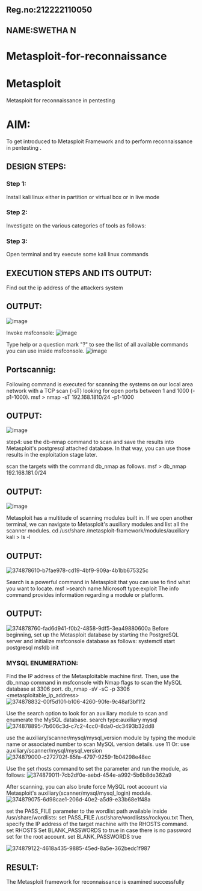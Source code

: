 ## Reg.no:212222110050
## NAME:SWETHA N
# Metasploit-for-reconnaissance
# Metasploit
Metasploit for reconnaissance in pentesting

# AIM:

To get introduced to Metasploit Framework and to  perform reconnaissance  in pentesting .

## DESIGN STEPS:

### Step 1:

Install kali linux either in partition or virtual box or in live mode

### Step 2:

Investigate on the various categories of tools as follows:

### Step 3:

Open terminal and try execute some kali linux commands

## EXECUTION STEPS AND ITS OUTPUT:

Find out the ip address of the attackers system

## OUTPUT:

![image](https://github.com/user-attachments/assets/46b77fae-d904-4c81-9f48-fa9852b49931)

Invoke msfconsole: 
![image](https://github.com/user-attachments/assets/ca0f43b5-a59e-4440-a598-6f0e4af1fa23)

Type help or a question mark "?" to see the list of all available commands you can use inside msfconsole.
![image](https://github.com/user-attachments/assets/e199dcfc-e9e0-41e7-8528-51d030e6a61c)


## Portscannig:

Following command is executed for scanning the systems on our local area network with a TCP scan (-sT) looking for open ports between 1 and 1000 (-p1-1000). msf > nmap -sT 192.168.1810/24 -p1-1000

## OUTPUT:
![image](https://github.com/user-attachments/assets/c78c4d2d-6166-41c9-ad16-1e080b3c663d)

step4: use the db-nmap command to scan and save the results into Metasploit's postgresql attached database. In that way, you can use those results in the exploitation stage later.

scan the targets with the command db_nmap as follows. msf > db_nmap 192.168.181.0/24

## OUTPUT:

![image](https://github.com/user-attachments/assets/7996fd0b-5819-496d-8d8f-d545354dcbbe)

Metasploit has a multitude of scanning modules built in. If we open another terminal, we can navigate to Metasploit's auxiliary modules and list all the scanner modules. cd /usr/share /metasploit-framework/modules/auxiliary kali > ls -l
## OUTPUT:
![374878610-b7fae978-cd19-4bf9-909a-4b1bb675325c](https://github.com/user-attachments/assets/53fe0441-5891-44fc-848e-6e46240c5be7)

Search is a powerful command in Metasploit that you can use to find what you want to locate. msf >search name:Microsoft type:exploit
The info command provides information regarding a module or platform.

## OUTPUT:
![374878760-fad6d941-f0b2-4858-9df5-3ea49880600a](https://github.com/user-attachments/assets/cd4503ff-c9bf-4118-b1a3-dacb088d9c74)
Before beginning, set up the Metasploit database by starting the PostgreSQL server and initialize msfconsole database as follows: systemctl start postgresql msfdb init

### MYSQL ENUMERATION:
Find the IP address of the Metasploitable machine first. Then, use the db_nmap command in msfconsole with Nmap flags to scan the MySQL database at 3306 port. db_nmap -sV -sC -p 3306 <metasploitable_ip_address> 
![374878832-00f5d101-b106-4260-90fe-9c48af3bf1f2](https://github.com/user-attachments/assets/511f4b6e-206e-4779-9253-d62bb7302253)

Use the search option to look for an auxiliary module to scan and enumerate the MySQL database. search type:auxiliary mysql 
![374878895-7b606c3d-c7c2-4cc0-8da0-dc3493b32dd8](https://github.com/user-attachments/assets/7b703529-db6b-41d9-9482-9d82d1849107)

use the auxiliary/scanner/mysql/mysql_version module by typing the module name or associated number to scan MySQL version details. use 11 Or: use auxiliary/scanner/mysql/mysql_version 
![374879000-c272702f-85fa-4797-9259-1b04298e48ec](https://github.com/user-attachments/assets/56d7e0f1-2d15-49f3-9ce3-7cc6e986b007)

Use the set rhosts command to set the parameter and run the module, as follows:
![374879011-7cb2df0e-aebd-454e-a992-5b6b8de362a9](https://github.com/user-attachments/assets/600548f8-0e1a-4c3a-9549-cc3f9567a54f)

After scanning, you can also brute force MySQL root account via Metasploit's auxiliary(scanner/mysql/mysql_login) module. 
![374879075-6d98cae1-206d-40e2-a5d9-e33b68e1f48a](https://github.com/user-attachments/assets/d664b922-b40b-4862-b881-ba9375ce186b)

set the PASS_FILE parameter to the wordlist path available inside /usr/share/wordlists: set PASS_FILE /usr/share/wordlistss/rockyou.txt Then, specify the IP address of the target machine with the RHOSTS command. set RHOSTS Set BLANK_PASSWORDS to true in case there is no password set for the root account. set BLANK_PASSWORDS true 

![374879122-4618a435-9885-45ed-8a5e-362bedc1f987](https://github.com/user-attachments/assets/ab4ca71c-b963-4f44-9893-1128f424e7bf)


## RESULT:
The Metasploit framework for reconnaissance is  examined successfully
